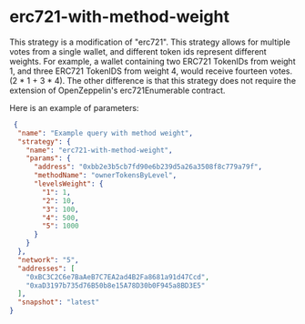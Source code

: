 # erc721-with-method-weight

This strategy is a modification of "erc721". This strategy allows for multiple votes from a single wallet, and different token ids represent different weights. For example, a wallet containing two ERC721 TokenIDs from weight 1, and three ERC721 TokenIDS from weight 4, would receive fourteen votes. (2 * 1 + 3 * 4). The other difference is that this strategy does not require the extension of OpenZeppelin's erc721Enumerable contract.

Here is an example of parameters:

```json
 {
  "name": "Example query with method weight",
  "strategy": {
    "name": "erc721-with-method-weight",
    "params": {
      "address": "0xbb2e3b5cb7fd90e6b239d5a26a3508f8c779a79f",
      "methodName": "ownerTokensByLevel",
      "levelsWeight": {
        "1": 1,
        "2": 10,
        "3": 100,
        "4": 500,
        "5": 1000
      }
    }
  },
  "network": "5",
  "addresses": [
    "0xBC3C2C6e7BaAeB7C7EA2ad4B2Fa8681a91d47Ccd",
    "0xaD3197b735d76B50b8e15A78D30b0F945a8BD3E5"
  ],
  "snapshot": "latest"
}
```
